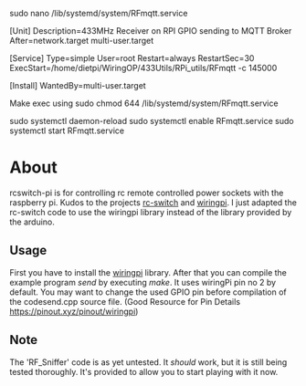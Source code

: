 



sudo nano /lib/systemd/system/RFmqtt.service


[Unit]
Description=433MHz Receiver on RPI GPIO sending to MQTT Broker
After=network.target multi-user.target

[Service]
Type=simple
User=root
Restart=always
RestartSec=30
ExecStart=/home/dietpi/WiringOP/433Utils/RPi_utils/RFmqtt -c 145000

[Install]
WantedBy=multi-user.target

Make exec using
sudo chmod 644 /lib/systemd/system/RFmqtt.service

sudo systemctl daemon-reload
sudo systemctl enable RFmqtt.service
sudo systemctl start RFmqtt.service











# About

rcswitch-pi is for controlling rc remote controlled power sockets 
with the raspberry pi. Kudos to the projects [rc-switch](http://code.google.com/p/rc-switch)
and [wiringpi](https://projects.drogon.net/raspberry-pi/wiringpi).
I just adapted the rc-switch code to use the wiringpi library instead of
the library provided by the arduino.


## Usage

First you have to install the [wiringpi](https://projects.drogon.net/raspberry-pi/wiringpi/download-and-install/) library.
After that you can compile the example program *send* by executing *make*. 
It uses wiringPi pin no 2 by default. You may want to change the used GPIO pin before compilation of the codesend.cpp source file. (Good Resource for Pin Details https://pinout.xyz/pinout/wiringpi)

## Note
The 'RF\_Sniffer' code is as yet untested.  It _should_ work, but it is still being tested thoroughly.  It's provided to allow you to start playing with it now.
